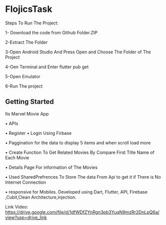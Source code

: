 # FlojicsTask

Steps To Run The Project:

1- Download the code from Github Folder.ZIP

2-Extract The Folder

3-Open Android Studio And Press Open and Choose The Folder of The Project

4-Oen Terminal and Enter flutter pub get

5-Open Emulator 

6-Run The project

## Getting Started

Its Marvel Movie App

• APIs

• Register • Login Using Firbase

• Paggination for the data  to display 5 items  and when scroll load more

• Create Function To Get Related Movies By Compare First Title Name of Each Movie

• Details Page For information of The Movies

• Used SharedPrefrences To Store The data From Api to get it if There is No Internet Connection

• responsive for Mobiles. Developed using Dart, Flutter, API, Firebase ,Cubit,Clean Architecture,injection.

Link Video: https://drive.google.com/file/d/1dfWDfZYnRgn3pb3YuqN9mzRr2DnLpQ6a/view?usp=drive_link
